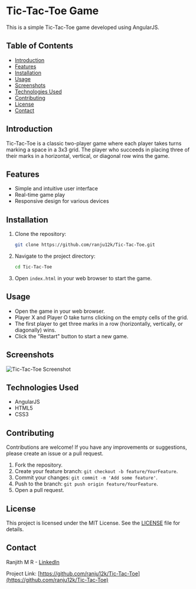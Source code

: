 # Tic-Tac-Toe Game

This is a simple Tic-Tac-Toe game developed using AngularJS.

## Table of Contents

- [Introduction](#introduction)
- [Features](#features)
- [Installation](#installation)
- [Usage](#usage)
- [Screenshots](#screenshots)
- [Technologies Used](#technologies-used)
- [Contributing](#contributing)
- [License](#license)
- [Contact](#contact)

## Introduction

Tic-Tac-Toe is a classic two-player game where each player takes turns marking a space in a 3x3 grid. The player who succeeds in placing three of their marks in a horizontal, vertical, or diagonal row wins the game.

## Features

- Simple and intuitive user interface
- Real-time game play
- Responsive design for various devices

## Installation

1. Clone the repository:

    ```sh
    git clone https://github.com/ranju12k/Tic-Tac-Toe.git
    ```

2. Navigate to the project directory:

    ```sh
    cd Tic-Tac-Toe
    ```

3. Open `index.html` in your web browser to start the game.

## Usage

- Open the game in your web browser.
- Player X and Player O take turns clicking on the empty cells of the grid.
- The first player to get three marks in a row (horizontally, vertically, or diagonally) wins.
- Click the "Restart" button to start a new game.

## Screenshots

![Tic-Tac-Toe Screenshot](path/to/screenshot.png)

## Technologies Used

- AngularJS
- HTML5
- CSS3

## Contributing

Contributions are welcome! If you have any improvements or suggestions, please create an issue or a pull request.

1. Fork the repository.
2. Create your feature branch: `git checkout -b feature/YourFeature`.
3. Commit your changes: `git commit -m 'Add some feature'`.
4. Push to the branch: `git push origin feature/YourFeature`.
5. Open a pull request.

## License

This project is licensed under the MIT License. See the [LICENSE](LICENSE) file for details.

## Contact

Ranjith M R - [LinkedIn](https://www.linkedin.com/in/ranjith-m-r-24473417a/)

Project Link: [https://github.com/ranju12k/Tic-Tac-Toe](https://github.com/ranju12k/Tic-Tac-Toe)
